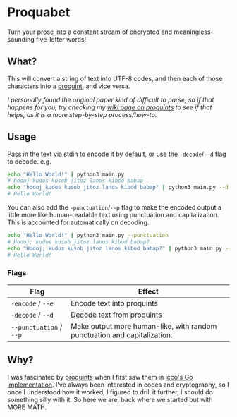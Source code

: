 # Proquabet

Turn your prose into a constant stream of encrypted and meaningless-sounding five-letter words!

## What?

This will convert a string of text into UTF-8 codes, and then each of those characters into a [proquint][], and vice versa.

*I personally found the original paper kind of difficult to parse, so if that happens for you, try checking my [wiki page on proquints](https://www.tinybrain.fans/proquints.html) to see if that helps, as it is a more step-by-step process/how-to.*

## Usage

Pass in the text via stdin to encode it by default, or use the `-decode`/`--d` flag to decode. e.g.

```bash
echo "Hello World!" | python3 main.py
# hodoj kudos kusob jitoz lanos kibod babap
echo "hodoj kudos kusob jitoz lanos kibod babap" | python3 main.py --d
# Hello World!
```

You can also add the `-punctuation`/`--p` flag to make the encoded output a little more like human-readable text using punctuation and capitalization. This is accounted for automatically on decoding.

```bash
echo "Hello World!" | python3 main.py --punctuation
# Hodoj; kudos kusob jitoz lanos kibod babap?
echo "Hodoj; kudos kusob jitoz lanos kibod babap?" | python3 main.py --d
# Hello World!
```

### Flags

Flag | Effect
--- | ---
`-encode` / `--e` | Encode text into proquints
`-decode` / `--d` | Decode text from proquints
`--punctuation` / `--p` | Make output more human-like, with random punctuation and capitalization.

## Why? 

I was fascinated by [proquints][] when I first saw them in [icco's Go implementation](https://merveilles.town/web/statuses/107505257480989361). I've always been interested in codes and cryptography, so I once I understood how it worked, I figured to drill it further, I should do something silly with it. So here we are, back where we started but with MORE MATH.

[proquint]: https://arxiv.org/html/0901.4016
[proquints]: https://arxiv.org/html/0901.4016